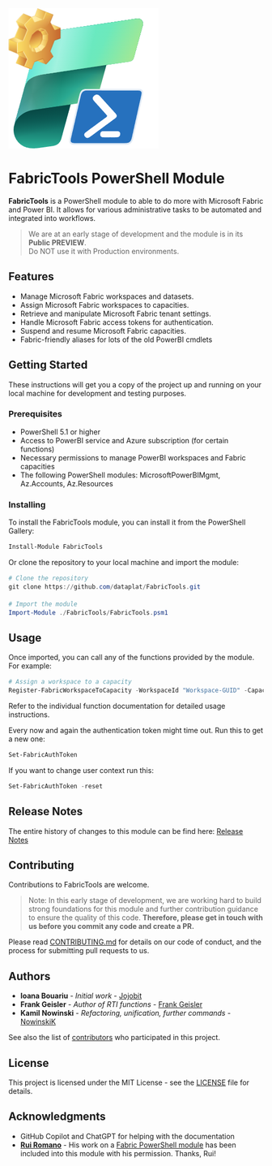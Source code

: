 <img src="images/FabricToolsLogo.png" alt="drawing" width="297"/>

# FabricTools PowerShell Module

**FabricTools** is a PowerShell module to able to do more with Microsoft Fabric and Power BI.
It allows for various administrative tasks to be automated and integrated into workflows.

> We are at an early stage of development and the module is in its **Public PREVIEW**.  
> Do NOT use it with Production environments.

## Features

- Manage Microsoft Fabric workspaces and datasets.
- Assign Microsoft Fabric workspaces to capacities.
- Retrieve and manipulate Microsoft Fabric tenant settings.
- Handle Microsoft Fabric access tokens for authentication.
- Suspend and resume Microsoft Fabric capacities.
- Fabric-friendly aliases for lots of the old PowerBI cmdlets

## Getting Started

These instructions will get you a copy of the project up and running on your local machine for development and testing purposes.

### Prerequisites

- PowerShell 5.1 or higher
- Access to PowerBI service and Azure subscription (for certain functions)
- Necessary permissions to manage PowerBI workspaces and Fabric capacities
- The following PowerShell modules: MicrosoftPowerBIMgmt, Az.Accounts, Az.Resources

### Installing

To install the FabricTools module, you can install it from the PowerShell Gallery:

```powershell
Install-Module FabricTools 
```

Or clone the repository to your local machine and import the module:

```powershell
# Clone the repository
git clone https://github.com/dataplat/FabricTools.git

# Import the module
Import-Module ./FabricTools/FabricTools.psm1
```



## Usage

Once imported, you can call any of the functions provided by the module. For example:

```powershell
# Assign a workspace to a capacity
Register-FabricWorkspaceToCapacity -WorkspaceId "Workspace-GUID" -CapacityId "Capacity-GUID"
```

Refer to the individual function documentation for detailed usage instructions.

Every now and again the authentication token might time out. Run this to get a new one:
```powershell
Set-FabricAuthToken
```

If you want to change user context run this:
```powershell
Set-FabricAuthToken -reset
```


## Release Notes

The entire history of changes to this module can be find here: [Release Notes](ReleaseNotes.md)


## Contributing

Contributions to FabricTools are welcome.  

> Note: In this early stage of development, we are working hard to build strong foundations for this module and further contribution guidance to ensure the quality of this code. **Therefore, please get in touch with us before you commit any code and create a PR.**

Please read [CONTRIBUTING.md](CONTRIBUTING.md) for details on our code of conduct, and the process for submitting pull requests to us.

## Authors

- **Ioana Bouariu** - *Initial work* - [Jojobit](https://github.com/Jojobit)
- **Frank Geisler** - *Author of RTI functions* - [Frank Geisler](https://github.com/Frank-Geisler)
- **Kamil Nowinski** - *Refactoring, unification, further commands* - [NowinskiK](https://github.com/NowinskiK)

See also the list of [contributors](https://github.com/dataplat/FabricTools/contributors) who participated in this project.

## License

This project is licensed under the MIT License - see the [LICENSE](LICENSE) file for details.

## Acknowledgments

- GitHub Copilot and ChatGPT for helping with the documentation
- [**Rui Romano**](https://github.com/RuiRomano) - His work on a [Fabric PowerShell module](https://github.com/RuiRomano/fabricps-pbip) has been included into this module with his permission. Thanks, Rui!
